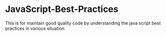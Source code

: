 # JavaScript-Best-Practices
This is for maintain good quality code by understanding the java script best practices in various situation 
